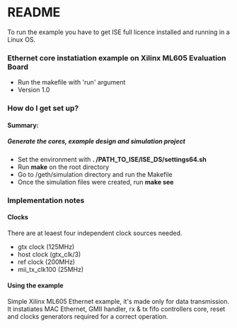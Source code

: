 # README #

To run the example you have to get ISE full licence installed and running in a Linux OS.

### Ethernet core instatiation example on Xilinx ML605 Evaluation Board ###

* Run the makefile with 'run' argument
* Version 1.0

### How do I get set up? ###

#### Summary: ####
##### Generate the cores, example design and simulation project   
* Set the environment with **. /PATH_TO_ISE/ISE_DS/settings64.sh**
* Run **make** on the root directory
* Go to /geth/simulation directory and run the Makefile
* Once the simulation files were created, run **make see**


### Implementation notes ###

#### Clocks ####

There are at leaest four independent clock sources needed.
* gtx  clock (125MHz)
* host clock (gtx_clk/3)
* ref  clock (200MHz)
* mii_tx_clk100 (25MHz)

#### Using the example ####

Simple Xilinx ML605 Ethernet example, it's made only for data transmission.
It instatiates MAC Ethernet, GMII handler, rx & tx fifo controllers core,
reset and clocks generators required for a correct operation.
